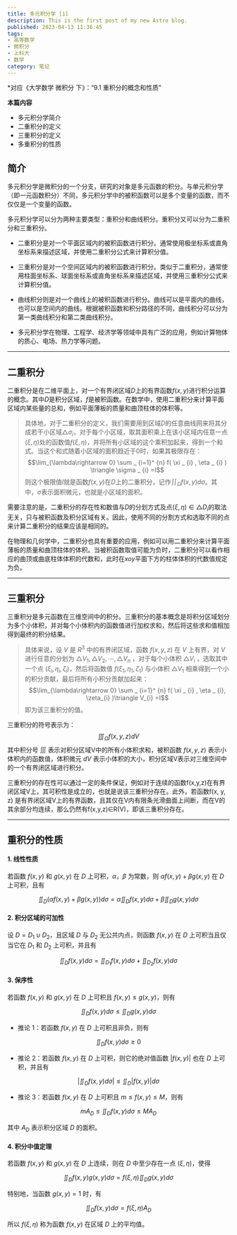 ```yaml
---
title: 多元积分学 [1]
description: This is the first post of my new Astro blog.
published: 2023-04-13 11:36:45
tags:
- 高等数学
- 微积分
- 上科大
- 数学
category: 笔记
---
```


*对应《大学数学 微积分 下》：“9.1 重积分的概念和性质”



**本篇内容**
- 多元积分学简介
- 二重积分的定义
- 三重积分的定义
- 多重积分的性质

<!--more-->



## 简介
多元积分学是微积分的一个分支，研究的对象是多元函数的积分。与单元积分学（即一元函数积分）不同，多元积分学中的被积函数可以是多个变量的函数，而不仅仅是一个变量的函数。

多元积分学可以分为两种主要类型：重积分和曲线积分。重积分又可以分为二重积分和三重积分。

- 二重积分是对一个平面区域内的被积函数进行积分。通常使用极坐标系或直角坐标系来描述区域，并使用二重积分公式来计算积分值。

- 三重积分是对一个空间区域内的被积函数进行积分。类似于二重积分，通常使用柱面坐标系、球面坐标系或直角坐标系来描述区域，并使用三重积分公式来计算积分值。

- 曲线积分则是对一个曲线上的被积函数进行积分。曲线可以是平面内的曲线，也可以是空间内的曲线。根据被积函数和积分路径的不同，曲线积分可以分为第一类曲线积分和第二类曲线积分。

- 多元积分学在物理、工程学、经济学等领域中具有广泛的应用，例如计算物体的质心、电场、热力学等问题。

---

## 二重积分
二重积分是在二维平面上，对一个有界闭区域$D$上的有界函数$f(x,y)$进行积分运算的概念。其中$D$是积分区域，$f$是被积函数。在数学中，使用二重积分来计算平面区域内某些量的总和，例如平面薄板的质量和曲顶柱体的体积等。

>具体地，对于二重积分的定义，我们需要用到区域$D$的任意曲线网来将其分成若干小区域$\triangle\sigma_{i}$，对于每个小区域，取其面积乘上在该小区域内任意一点$(\xi, \eta)$处的函数值$f(\xi,\eta)$，并将所有小区域的这个乘积加起来，得到一个和式。当这个和式随着小区域的面积趋近于$0$时，如果其极限存在：
>$$\lim_{\lambda\rightarrow 0}  \sum _ {i=1}^ {n}  f(  \xi _ {i}  ,  \eta _ {i}  )  \triangle  \sigma _ {i} =I$$
>则这个极限值$I$就是函数$f(x,y)$在$D$上的二重积分，记作$\iint_D f(x,y)d\sigma$。其中，$\sigma$表示面积微元，也就是小区域的面积。

需要注意的是，二重积分的存在性和数值与$D$的分划方式及点$(\xi,\eta) \in \triangle D_i$的取法无关，只与被积函数及积分区域有关。因此，使用不同的分割方式和选取不同的点来计算二重积分的结果应该是相同的。

在物理和几何学中，二重积分也具有重要的应用，例如可以用二重积分来计算平面薄板的质量和曲顶柱体的体积。当被积函数取值可能为负时，二重积分可以看作相应的曲顶或曲底柱体体积的代数和，此时在$xoy$平面下方的柱体体积的代数值规定为负。


---


## 三重积分
三重积分是多元函数在三维空间中的积分。三重积分的基本概念是将积分区域划分为多个小体积，并对每个小体积内的函数值进行加权求和，然后将这些求和值相加得到最终的积分结果。

>具体来说，设 $V$ 是 $R^ {3}$ 中的有界闭区域，函数 $f(x,y,z)$ 在 $V$ 上有界，对 $V$ 进行任意的分划为 $\triangle V_ {1},\triangle V_ {2},\cdots,\triangle V_ {n}$ ，对于每个小体积 $\triangle V_ {i}$ ，选取其中一个点 $(\xi_i, \eta _ {i}, \zeta _ {i})$，然后将函数值 $f(\xi_1,\eta _ {1},\zeta_1)$ 与小体积 $\triangle V_ {1}$ 相乘得到一个小的积分贡献，最后将所有小积分贡献加起来：
>$$\lim_{\lambda\rightarrow 0}  \sum _ {i=1}^ {n}  f(  \xi _ {i}  ,  \eta _ {i}, \zeta_{i}  )\triangle V_{i} =I$$
>即为该三重积分的值。

三重积分的符号表示为：
$$\iiint _ {\Omega}f(x,y,z)dV$$
其中积分号 $\iiint$ 表示对积分区域V中的所有小体积求和，被积函数 $f(x,y,z)$ 表示小体积内的函数值，体积微元 $dV$ 表示小体积的大小，积分区域V表示对三维空间中的一个有界闭区域进行积分。

三重积分的存在性可以通过一定的条件保证，例如对于连续的函数f(x,y,z)在有界闭区域V上，其可积性是成立的，也就是说该三重积分存在。此外，若函数f(x, y, z) 是有界闭区域V上的有界函数，且其仅在V内有限条光滑曲面上间断，而在V的其余部分均连续，那么仍然有f(x,y,z)$\in$R(V)，即该三重积分存在。


---

## 重积分的性质
#### 1. 线性性质
若函数 $f(x, y)$ 和 $g(x, y)$ 在 $D$ 上可积，$\alpha$，$\beta$ 为常数，则 $\alpha f(x,y)+\beta g(x,y)$ 在 $D$ 上可积，且有

$$\iint_D (\alpha f(x,y)+\beta g(x,y))d\sigma=\alpha\iint_D f(x,y)d\sigma+\beta\iint_D g(x,y)d\sigma$$

#### 2. 积分区域的可加性
设 $D=D_1\cup D_2$，且区域 $D$ 与 $D_2$ 无公共内点，则函数 $f(x, y)$ 在 $D$ 上可积当且仅当它在 $D_1$ 和 $D_2$ 上可积，并且有

$$\iint_D f(x,y)d\sigma=\iint_{D_1} f(x,y)d\sigma+\iint_{D_2} f(x,y)d\sigma$$

#### 3. 保序性
若函数 $f(x, y)$ 和 $g(x, y)$ 在 $D$ 上可积且 $f(x,y)\leq g(x,y)$，则有

$$\iint_D f(x,y)d\sigma\leq \iint_D g(x,y)d\sigma$$

- 推论 1：若函数 $f(x, y)$ 在 $D$ 上可积且非负，则有

$$\iint_D f(x,y)d\sigma\geq 0$$

- 推论 2：若函数 $f(x, y)$ 在 $D$ 上可积，则它的绝对值函数 $|f(x,y)|$ 也在 $D$ 上可积，并且有

$$\bigg|\iint_D f(x,y)d\sigma\bigg|\leq \iint_D |f(x,y)|d\sigma$$

- 推论 3：若函数 $f(x, y)$ 在 $D$ 上可积且 $m\leq f(x,y)\leq M$，则有

$$mA_D\leq \iint_D f(x,y)d\sigma\leq MA_D$$

其中 $A_D$ 表示积分区域 $D$ 的面积。

#### 4. 积分中值定理
若函数 $f(x, y)$ 和 $g(x, y)$ 在 $D$ 上连续，则在 $D$ 中至少存在一点 $(\xi,\eta)$，使得

$$\iint_D f(x,y)g(x,y)d\sigma=f(\xi,\eta)\iint_D g(x,y)d\sigma$$

特别地，当函数 $g(x, y)=1$ 时，有

$$\iint_D f(x,y)d\sigma=f(\xi,\eta)A_D$$

所以 $f(\xi,\eta)$ 称为函数 $f(x, y)$ 在区域 $D$ 上的平均值。
